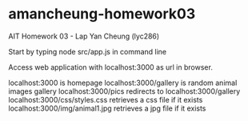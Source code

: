 # amancheung-homework03
AIT Homework 03 - Lap Yan Cheung (lyc286)

Start by typing node src/app.js in command line

Access web application with localhost:3000 as url in browser.

localhost:3000 is homepage
localhost:3000/gallery is random animal images gallery
localhost:3000/pics redirects to localhost:3000/gallery
localhost:3000/css/styles.css retrieves a css file if it exists
localhost:3000/img/animal1.jpg retrieves a jpg file if it exists
